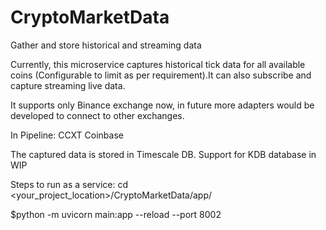 # CryptoMarketData
Gather and store historical and streaming data

Currently, this microservice captures historical tick data for all available coins (Configurable to limit as per 
requirement).It can also subscribe and capture streaming live data.

It supports only Binance exchange now, in future more adapters would be developed to connect to other exchanges.

In Pipeline:
CCXT
Coinbase

The captured data is stored in Timescale DB. Support for KDB database in WIP

Steps to run as a service:
cd <your_project_location>/CryptoMarketData/app/

$python -m uvicorn main:app --reload --port 8002